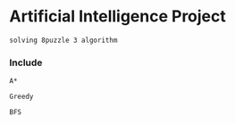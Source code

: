 
# Artificial Intelligence Project
```
solving 8puzzle 3 algorithm
```
### Include

```
A*
```
```
Greedy
```
```
BFS
```

